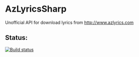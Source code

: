 # AzLyricsSharp
Unofficial API for download lyrics from http://www.azlyrics.com

## Status:
[![Build status](https://ci.appveyor.com/api/projects/status/5cf34c9ji8c6oefo?svg=true)](https://ci.appveyor.com/project/ivandrofly/azlyricssharp)
